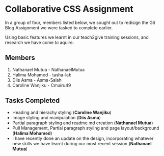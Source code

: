 # Collaborative CSS Assignment

In a group of four, members listed below, we sought out to redisign the Git Blog Assignment we were tasked to complete earlier.

Using basic features we learnt in our teach2give training sessions, and research we have come to aquire.

## Members
1. Nathanael Mutua - NathanaelMutua
2. Halima Mohamed - tasha-lab
3. Diis Asma - Asma-Salah
4. Caroline Wanjiku - Cmuiru49

## Tasks Completed
- Heading and hierachy styling (**Caroline Wanjiku**)
- Image styling and manipulation (**Diis Asma**)
- Partial paragraph styling and readme.md creation (**Nathanael Mutua**)
- Pull Management, Partial paragraph styling and page layout/background (**Halima Mohamed**)
- I have recently done an update on the design, incorporating whatever new skills we have learnt during our most recent session.(**Nathanael Mutua**)